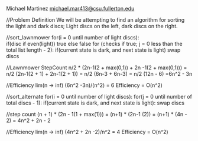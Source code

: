 Michael Martinez
michael.mar413@csu.fullerton.edu

//Problem Definition
We will be attempting to find an algorithm for sorting the light and dark discs; Light discs on the left, dark discs on the right.

//sort_lawnmower
for(i = 0 until number of light discs):   
    if(disc if even(light))
        true
    else
        false
    for (checks if true; j = 0 less than the total list length - 2):
        if(current state is dark, and next state is light)
            swap discs



//Lawnmower StepCount
n/2 * (2n-1(2 + max(0,1)) + 2n -1(2 + max(0,1)))
= n/2 (2n-1(2 + 1) + 2n-1(2 + 1))
= n/2 (6n-3 + 6n-3)
= n/2 (12n - 6)
=6n^2 - 3n

//Efficiency
lim(n -> inf) (6n^2 -3n)/(n^2)
= 6
Efficiency = O(n^2)

//sort_alternate
for(i = 0 until number of light discs):
    for(j = 0 until number of total discs - 1):
        if(current state is dark, and next state is light):
            swap discs

//step count
(n + 1) * (2n - 1(1 + max(1)))
= (n+1) * (2n-1 (2))
= (n+1) * (4n - 2)
= 4n^2 + 2n - 2

//Efficiency
lim(n -> inf) (4n^2 + 2n -2)/n^2
= 4
Efficiency = O(n^2)



